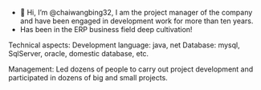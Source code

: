 - 👋 Hi, I’m @chaiwangbing32, I am the project manager of the company and have been engaged in development work for more than ten years. 
- Has been in the ERP business field deep cultivation!

Technical aspects:
Development language: java, net
Database: mysql, SqlServer, oracle, domestic database, etc.

Management:
Led dozens of people to carry out project development and participated in dozens of big and small projects.
